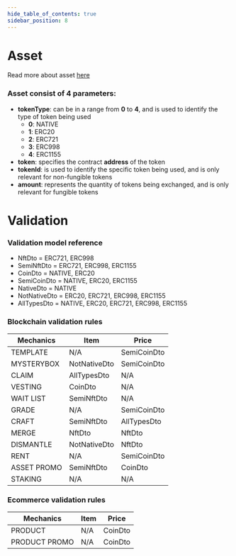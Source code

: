```yaml
---
hide_table_of_contents: true
sidebar_position: 8
---
```


# Asset

Read more about asset [here](/admin/miscellaneous/asset)

### Asset consist of 4 parameters:

- **tokenType**: can be in a range from **0** to **4**, and is used to identify the type of token being used
    - **0**: NATIVE
    - **1**: ERC20
    - **2**: ERC721
    - **3**: ERC998
    - **4**: ERC1155
- **token**:  specifies the contract **address** of the token
- **tokenId**: is used to identify the specific token being used, and is only relevant for non-fungible tokens
- **amount**: represents the quantity of tokens being exchanged, and is only relevant for fungible tokens

# Validation

### Validation model reference

- NftDto = ERC721, ERC998
- SemiNftDto = ERC721, ERC998, ERC1155
- CoinDto = NATIVE, ERC20
- SemiCoinDto = NATIVE, ERC20, ERC1155
- NativeDto = NATIVE
- NotNativeDto = ERC20, ERC721, ERC998, ERC1155
- AllTypesDto = NATIVE, ERC20, ERC721, ERC998, ERC1155

### Blockchain validation rules

| Mechanics     | Item          | Price       |
|---------------|---------------|-------------|
| TEMPLATE      | N/A           | SemiCoinDto |
| MYSTERYBOX    | NotNativeDto  | SemiCoinDto |
| CLAIM         | AllTypesDto   | N/A         |
| VESTING       | CoinDto       | N/A         |
| WAIT LIST     | SemiNftDto    | N/A         |
| GRADE         | N/A           | SemiCoinDto |
| CRAFT         | SemiNftDto  ️ | AllTypesDto |
| MERGE         | NftDto ️      | NftDto      |
| DISMANTLE     | NotNativeDto  | NftDto      |
| RENT          | N/A           | SemiCoinDto |
| ASSET PROMO   | SemiNftDto    | CoinDto     |
| STAKING       | N/A           | N/A         |

### Ecommerce validation rules

| Mechanics     | Item          | Price     |
|---------------|---------------|-----------|
| PRODUCT       | N/A           | CoinDto   |
| PRODUCT PROMO | N/A           | CoinDto   |
